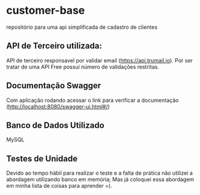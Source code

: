 # customer-base
repositório para uma api simplificada de cadastro de clientes

## API de Terceiro utilizada:

API de terceiro responsavel por validar email (<https://api.trumail.io>).
Por ser tratar de uma API Free possuí número de validações restritas.

## Documentação Swagger

Com aplicação rodando acessar o link para verificar a documentação (<http://localhost:8080/swagger-ui.html#/>)

## Banco de Dados Utilizado

MySQL

## Testes de Unidade

Devido ao tempo hábil para realizar o teste e a falta de prática não utilizei a abordagem
utilizando banco em memória;
Mas já coloquei essa abordagem em minha lista de coisas para aprender =).
